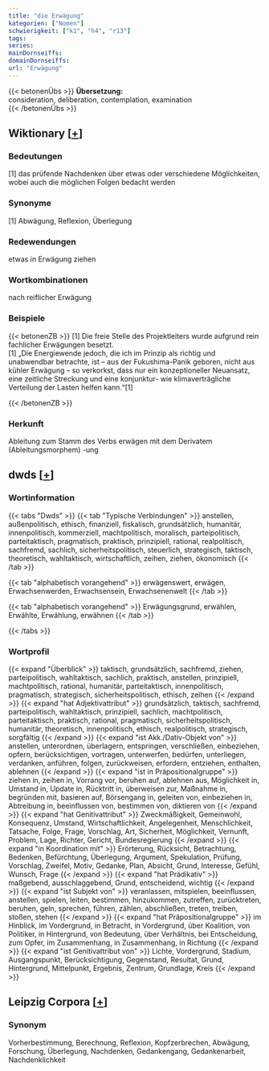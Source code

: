 ```yaml
---
title: "die Erwägung"
kategorien: ["Nomen"]
schwierigkeit: ["k1", "h4", "r13"]
tags:
series:
mainDornseiffs:
domainDornseiffs:
url: "Erwägung"
---
```


{{< betonenÜbs >}}
**Übersetzung:**  
consideration, deliberation, contemplation, examination  
{{< /betonenÜbs >}}

## Wiktionary [[+](https://de.wiktionary.org/wiki/Erwägung)]

### Bedeutungen
[1] das prüfende Nachdenken über etwas oder verschiedene Möglichkeiten, wobei auch die möglichen Folgen bedacht werden  

### Synonyme
[1] Abwägung, Reflexion, Überlegung  

### Redewendungen
etwas in Erwägung ziehen  

### Wortkombinationen
nach reiflicher Erwägung  

### Beispiele
{{< betonenZB >}}
[1] Die freie Stelle des Projektleiters wurde aufgrund rein fachlicher Erwägungen besetzt.  
[1] „Die Energiewende jedoch, die ich im Prinzip als richtig und unabwendbar betrachte, ist – aus der Fukushima-Panik geboren, nicht aus kühler Erwägung – so verkorkst, dass nur ein konzeptioneller Neuansatz, eine zeitliche Streckung und eine konjunktur- wie klimaverträgliche Verteilung der Lasten helfen kann.“[1]  

{{< /betonenZB >}}
### Herkunft
Ableitung zum Stamm des Verbs erwägen mit dem Derivatem (Ableitungsmorphem) -ung  



## dwds [[+](https://www.dwds.de/wb/Erwägung)]

### Wortinformation
{{< tabs "Dwds" >}}
{{< tab "Typische Verbindungen" >}}
anstellen, außenpolitisch, ethisch, finanziell, fiskalisch, grundsätzlich, humanitär, innenpolitisch, kommerziell, machtpolitisch, moralisch, parteipolitisch, parteitaktisch, pragmatisch, praktisch, prinzipiell, rational, realpolitisch, sachfremd, sachlich, sicherheitspolitisch, steuerlich, strategisch, taktisch, theoretisch, wahltaktisch, wirtschaftlich, zeihen, ziehen, ökonomisch
{{< /tab >}}

{{< tab "alphabetisch vorangehend" >}}
erwägenswert, erwägen, Erwachsenwerden, Erwachsensein, Erwachsenenwelt
{{< /tab >}}

{{< tab "alphabetisch vorangehend" >}}
Erwägungsgrund, erwählen, Erwählte, Erwählung, erwähnen
{{< /tab >}}

{{< /tabs >}}

### Wortprofil
{{< expand "Überblick" >}} taktisch, grundsätzlich, sachfremd, ziehen, parteipolitisch, wahltaktisch, sachlich, praktisch, anstellen, prinzipiell, machtpolitisch, rational, humanitär, parteitaktisch, innenpolitisch, pragmatisch, strategisch, sicherheitspolitisch, ethisch, zeihen {{< /expand >}}
{{< expand "hat Adjektivattribut" >}} grundsätzlich, taktisch, sachfremd, parteipolitisch, wahltaktisch, prinzipiell, sachlich, machtpolitisch, parteitaktisch, praktisch, rational, pragmatisch, sicherheitspolitisch, humanitär, theoretisch, innenpolitisch, ethisch, realpolitisch, strategisch, sorgfältig {{< /expand >}}
{{< expand "ist Akk./Dativ-Objekt von" >}} anstellen, unterordnen, überlagern, entspringen, verschließen, einbeziehen, opfern, berücksichtigen, vortragen, unterwerfen, bedürfen, unterliegen, verdanken, anführen, folgen, zurückweisen, erfordern, entziehen, enthalten, ablehnen {{< /expand >}}
{{< expand "ist in Präpositionalgruppe" >}} ziehen in, zeihen in, Vorrang vor, beruhen auf, ablehnen aus, Möglichkeit in, Umstand in, Update in, Rücktritt in, überweisen zur, Maßnahme in, begründen mit, basieren auf, Börsengang in, geleiten von, einbeziehen in, Abtreibung in, beeinflussen von, bestimmen von, diktieren von {{< /expand >}}
{{< expand "hat Genitivattribut" >}} Zweckmäßigkeit, Gemeinwohl, Konsequenz, Umstand, Wirtschaftlichkeit, Angelegenheit, Menschlichkeit, Tatsache, Folge, Frage, Vorschlag, Art, Sicherheit, Möglichkeit, Vernunft, Problem, Lage, Richter, Gericht, Bundesregierung {{< /expand >}}
{{< expand "in Koordination mit" >}} Erörterung, Rücksicht, Betrachtung, Bedenken, Befürchtung, Überlegung, Argument, Spekulation, Prüfung, Vorschlag, Zweifel, Motiv, Gedanke, Plan, Absicht, Grund, Interesse, Gefühl, Wunsch, Frage {{< /expand >}}
{{< expand "hat Prädikativ" >}} maßgebend, ausschlaggebend, Grund, entscheidend, wichtig {{< /expand >}}
{{< expand "ist Subjekt von" >}} veranlassen, mitspielen, beeinflussen, anstellen, spielen, leiten, bestimmen, hinzukommen, zutreffen, zurücktreten, beruhen, geln, sprechen, führen, zählen, abschließen, treten, treiben, stoßen, stehen {{< /expand >}}
{{< expand "hat Präpositionalgruppe" >}} im Hinblick, im Vordergrund, in Betracht, in Vordergrund, über Koalition, von Politiker, in Hintergrund, von Bedeutung, über Verhältnis, bei Entscheidung, zum Opfer, im Zusammenhang, in Zusammenhang, in Richtung {{< /expand >}}
{{< expand "ist Genitivattribut von" >}} Lichte, Vordergrund, Stadium, Ausgangspunkt, Berücksichtigung, Gegenstand, Resultat, Grund, Hintergrund, Mittelpunkt, Ergebnis, Zentrum, Grundlage, Kreis {{< /expand >}}

## Leipzig Corpora [[+](https://corpora.uni-leipzig.de/en/res?word=Erwägung&corpusId=deu_newscrawl-public_2018)]


### Synonym
Vorherbestimmung, Berechnung, Reflexion, Kopfzerbrechen, Abwägung, Forschung, Überlegung, Nachdenken, Gedankengang, Gedankenarbeit, Nachdenklichkeit

